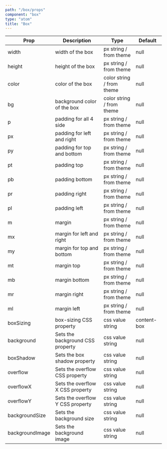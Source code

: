 ```yaml
---
path: "/box/props"
component: "box"
type: "atom"
title: "Box"
---
```


| Prop | Description | Type | Default |
| ------ | ----------- | ---- | ------- |
| width | width of the box | px string / from theme| null |
| height | height of the box | px string / from theme| null |
| color | color of the box | color string / from theme | null |
| bg | background color of the box | color string / from theme | null |
| p | padding for all 4 side | px string / from theme| null |
| px | padding for left and right | px string / from theme| null |
| py | padding for top and bottom | px string / from theme| null |
| pt | padding top | px string / from theme| null |
| pb | padding bottom | px string / from theme| null |
| pr | padding right | px string / from theme| null |
| pl | padding left | px string / from theme| null |
| m | margin | px string / from theme| null |
| mx | margin for left and right | px string / from theme| null |
| my | margin for top and bottom | px string / from theme| null |
| mt | margin top | px string / from theme| null |
| mb | margin bottom | px string / from theme| null |
| mr | margin right | px string / from theme| null |
| ml | margin left | px string / from theme| null |
| boxSizing | box-sizing CSS property | css value string | content-box |
| background | Sets the background CSS property | css value string | null |
| boxShadow | Sets the box shadow property | css value string | null |
| overflow | Sets the overflow CSS property | css value string | null |
| overflowX | Sets the overflow X CSS property | css value string | null |
| overflowY | Sets the overflow Y CSS property | css value string | null |
| backgroundSize | Sets the background size | css value string | null |
| backgroundImage | Sets the background image | css value string | null |